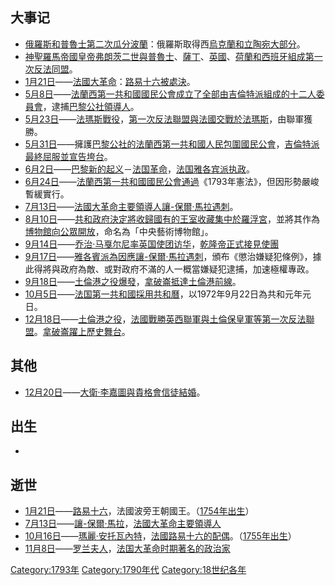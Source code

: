 ## 大事记

  - [俄羅斯和](../Page/俄羅斯.md "wikilink")[普魯士第二次瓜分](../Page/普魯士.md "wikilink")[波蘭](../Page/波蘭.md "wikilink")：俄羅斯取得西[烏克蘭和](../Page/烏克蘭.md "wikilink")[立陶宛大部分](../Page/立陶宛.md "wikilink")。
  - [神聖羅馬帝國皇帝](../Page/神聖羅馬帝國.md "wikilink")[弗朗茨二世與](../Page/弗朗茨二世.md "wikilink")[普魯士](../Page/普魯士.md "wikilink")、[薩丁](../Page/薩丁.md "wikilink")、[英國](../Page/英國.md "wikilink")、[荷蘭和](../Page/荷蘭.md "wikilink")[西班牙組成](../Page/西班牙.md "wikilink")[第一次反法同盟](../Page/第一次反法同盟.md "wikilink")。
  - [1月21日](../Page/1月21日.md "wikilink")——[法國大革命](../Page/法国大革命.md "wikilink")：[路易十六被處決](../Page/路易十六.md "wikilink")。
  - [5月8日](../Page/5月8日.md "wikilink")——[法蘭西第一共和國](../Page/法蘭西第一共和國.md "wikilink")[國民公會成立了全部由](../Page/國民公會.md "wikilink")[吉倫特派組成的十二人委員會](../Page/吉倫特派.md "wikilink")，逮捕[巴黎公社領導人](../Page/巴黎公社.md "wikilink")。
  - [5月23日](../Page/5月23日.md "wikilink")——[法瑪斯戰役](../Page/法瑪斯戰役.md "wikilink")，[第一次反法聯盟與](../Page/第一次反法聯盟.md "wikilink")[法國交戰於法瑪斯](../Page/法國.md "wikilink")，由聯軍獲勝。
  - [5月31日](../Page/5月31日.md "wikilink")——擁護[巴黎公社的](../Page/巴黎公社.md "wikilink")[法蘭西第一共和國人民包圍](../Page/法蘭西第一共和國.md "wikilink")[國民公會](../Page/國民公會.md "wikilink")，[吉倫特派最終屈服並宣告垮台](../Page/吉倫特派.md "wikilink")。
  - [6月2日](../Page/6月2日.md "wikilink")——[巴黎新的起义](../Page/巴黎.md "wikilink")－[法国革命](../Page/法国革命.md "wikilink")，[法国](../Page/法国.md "wikilink")[雅各宾派执政](../Page/雅各宾派.md "wikilink")。
  - [6月24日](../Page/6月24日.md "wikilink")——[法蘭西第一共和國](../Page/法蘭西第一共和國.md "wikilink")[國民公會通過](../Page/國民公會.md "wikilink")《1793年憲法》，但因形勢嚴峻暫緩實行。
  - [7月13日](../Page/7月13日.md "wikilink")——[法國大革命主要領導人](../Page/法國大革命.md "wikilink")[讓-保爾·馬拉遇刺](../Page/讓-保爾·馬拉.md "wikilink")。
  - [8月10日](../Page/8月10日.md "wikilink")——[共和政府決定將收歸國有的](../Page/共和政府.md "wikilink")[王室](../Page/王室.md "wikilink")[收藏集中於](../Page/收藏.md "wikilink")[羅浮宮](../Page/羅浮宮.md "wikilink")，並將其作為[博物館向公眾開放](../Page/博物館.md "wikilink")，命名為「中央藝術博物館」。
  - [9月14日](../Page/9月14日.md "wikilink")——[乔治·马戛尔尼率](../Page/乔治·马戛尔尼.md "wikilink")[英国使团访华](../Page/英国.md "wikilink")，[乾隆帝正式接見使團](../Page/乾隆帝.md "wikilink")
  - [9月17日](../Page/9月17日.md "wikilink")——[雅各賓派為因應](../Page/雅各賓派.md "wikilink")[讓-保爾·馬拉遇刺](../Page/讓-保爾·馬拉.md "wikilink")，頒布《懲治嫌疑犯條例》，據此得將與政府為敵、或對政府不滿的人一概當嫌疑犯逮捕，加速極權專政。
  - [9月18日](../Page/9月18日.md "wikilink")——[土倫港之役爆發](../Page/土倫港之役.md "wikilink")，[拿破崙抵達](../Page/拿破崙.md "wikilink")[土倫港前線](../Page/土倫港.md "wikilink")。
  - [10月5日](../Page/10月5日.md "wikilink")——[法国第一共和國採用](../Page/法国第一共和國.md "wikilink")[共和曆](../Page/共和曆.md "wikilink")，以1972年9月22日為共和元年元日。
  - [12月18日](../Page/12月18日.md "wikilink")——[土倫港之役](../Page/土倫港之役.md "wikilink")，[法國戰勝英西聯軍與土倫保皇軍等](../Page/法國.md "wikilink")[第一次反法聯盟](../Page/第一次反法聯盟.md "wikilink")。[拿破崙躍上歷史舞台](../Page/拿破崙.md "wikilink")。

## 其他

  - [12月20日](../Page/12月20日.md "wikilink")——[大衛·李嘉圖與](../Page/大衛·李嘉圖.md "wikilink")[貴格會信徒結婚](../Page/貴格會.md "wikilink")。

## 出生

  -
## 逝世

  - [1月21日](../Page/1月21日.md "wikilink")——[路易十六](../Page/路易十六.md "wikilink")，法國波旁王朝國王。（[1754年出生](../Page/1754年.md "wikilink")）
  - [7月13日](../Page/7月13日.md "wikilink")——[讓-保爾·馬拉](../Page/讓-保爾·馬拉.md "wikilink")，[法國大革命主要領導人](../Page/法國大革命.md "wikilink")
  - [10月16日](../Page/10月16日.md "wikilink")——[瑪麗·安托瓦內特](../Page/瑪麗·安托瓦內特.md "wikilink")，[法國](../Page/法國.md "wikilink")[路易十六的配偶](../Page/路易十六.md "wikilink")。（[1755年出生](../Page/1755年.md "wikilink")）
  - [11月8日](../Page/11月8日.md "wikilink")——[罗兰夫人](../Page/罗兰夫人.md "wikilink")，[法国大革命时期著名的政治家](../Page/法国大革命.md "wikilink")

[Category:1793年](https://zh.wikipedia.org/wiki/Category:1793年 "wikilink")
[Category:1790年代](https://zh.wikipedia.org/wiki/Category:1790年代 "wikilink")
[Category:18世纪各年](https://zh.wikipedia.org/wiki/Category:18世纪各年 "wikilink")